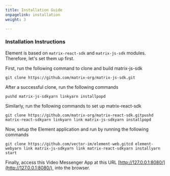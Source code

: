 ```yaml
---
title: Installation Guide
onpagelink: installation
weight: 3

---
```


### **Installation Instructions**

Element is based on `matrix-react-sdk` and `matrix-js-sdk` modules. Therefore, let's set them up first.

First, run the following command to clone and build matrix-js-sdk

    git clone https://github.com/matrix-org/matrix-js-sdk.git

After a successful clone, run the following commands

    pushd matrix-js-sdkyarn linkyarn installpopd

Similarly, run the following commands to set up matrix-react-sdk

    git clone https://github.com/matrix-org/matrix-react-sdk.gitpushd matrix-react-sdkyarn linkyarn link matrix-js-sdkyarn installpopd

Now, setup the Element application and run by running the following commands

    git clone https://github.com/vector-im/element-web.gitcd element-webyarn link matrix-js-sdkyarn link matrix-react-sdkyarn installyarn start

Finally, access this Video Messenger App at this URL [http://127.0.0.1:8080/](http://127.0.0.1:8080/)  into the browser.
